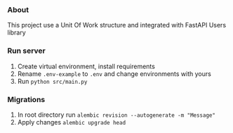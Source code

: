 ### About
This project use a Unit Of Work structure and integrated with FastAPI Users library

### Run server
1. Create virtual environment, install requirements
2. Rename `.env-example` to `.env` and change environments with yours
3. Run `python src/main.py`

### Migrations
1. In root directory run
`alembic revision --autogenerate -m "Message"`
2. Apply changes
`alembic upgrade head`
